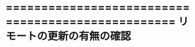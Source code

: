 ==================================================
リモートの更新の有無の確認
==================================================
